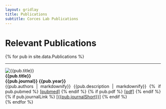 ```yaml
---
layout: gridlay
title: Publications
subtitle: Corces Lab Publications
---
```


# **Relevant Publications**

{% for pub in site.data.Publications %}
<hr>
<!-- The paddingtop and margin-top edits allow anchors to link properly. -->
<div id = "{{pub.short}}" class="row" style="padding-top: 60px; margin-top: -60px;">
    <div class="col-sm-3">
    	<img src="{{pub.image}}" alt="{{pub.title}}"><br>
    </div>
    <div class="col-sm-8" style="text-align: justify">
    	<strong>{{pub.title}}</strong> <br>
    	<strong>{{pub.journal}} {{pub.year}}</strong> <br>
    	{{pub.authors | markdownify}}
        {{pub.description | markdownify}}
        {% if pub.pubmed %}
          <a href= "{{pub.pubmed}}">[pubmed]</a>
        {% endif %}
        {% if pub.pdf %}
          <a href= "{{pub.pdf}}">[pdf]</a>
        {% endif %}
        {% if pub.journalLink %}
          <a href= "{{pub.journalLink}}">[{{pub.journalShort}}]</a>
        {% endif %}
    </div>
</div>
{% endfor %}
